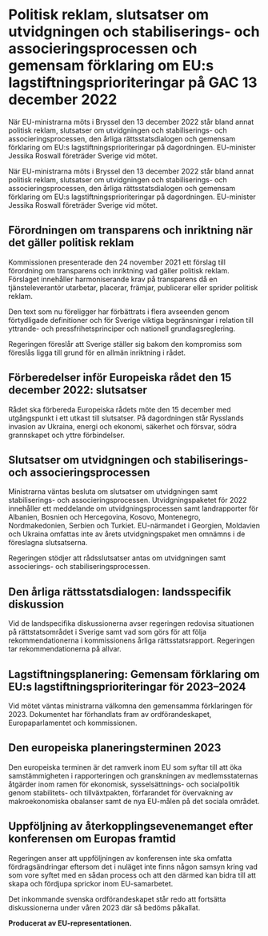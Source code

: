 # Politisk reklam, slutsatser om utvidgningen och stabiliserings- och associeringsprocessen och gemensam förklaring om EU:s lagstiftningsprioriteringar på GAC 13 december 2022

När EU-ministrarna möts i Bryssel den 13 december 2022 står bland annat politisk reklam, slutsatser om utvidgningen och stabiliserings- och associeringsprocessen, den årliga rättsstatsdialogen och gemensam förklaring om EU:s lagstiftningsprioriteringar på dagordningen. EU-minister Jessika Roswall företräder Sverige vid mötet.

När EU-ministrarna möts i Bryssel den 13 december 2022 står bland annat politisk reklam, slutsatser om utvidgningen och stabiliserings- och associeringsprocessen, den årliga rättsstatsdialogen och gemensam förklaring om EU:s lagstiftningsprioriteringar på dagordningen. EU-minister Jessika Roswall företräder Sverige vid mötet.

## Förordningen om transparens och inriktning när det gäller politisk reklam

Kommissionen presenterade den 24 november 2021 ett förslag till förordning om transparens och inriktning vad gäller politisk reklam. Förslaget innehåller harmoniserande krav på transparens då en tjänsteleverantör utarbetar, placerar, främjar, publicerar eller sprider politisk reklam.

Den text som nu föreligger har förbättrats i flera avseenden genom förtydligade definitioner och för Sverige viktiga begränsningar i relation till yttrande- och pressfrihetsprinciper och nationell grundlagsreglering.

Regeringen föreslår att Sverige ställer sig bakom den kompromiss som föreslås ligga till grund för en allmän inriktning i rådet.

## Förberedelser inför Europeiska rådet den 15 december 2022: slutsatser

Rådet ska förbereda Europeiska rådets möte den 15 december med utgångspunkt i ett utkast till slutsatser. På dagordningen står Rysslands invasion av Ukraina, energi och ekonomi, säkerhet och försvar, södra grannskapet och yttre förbindelser.

## Slutsatser om utvidgningen och stabiliserings- och associeringsprocessen

Ministrarna väntas besluta om slutsatser om utvidgningen samt stabiliserings- och associeringsprocessen. Utvidgningspaketet för 2022 innehåller ett meddelande om utvidgningsprocessen samt landrapporter för Albanien, Bosnien och Hercegovina, Kosovo, Montenegro, Nordmakedonien, Serbien och Turkiet. EU-närmandet i Georgien, Moldavien och Ukraina omfattas inte av årets utvidgningspaket men omnämns i de föreslagna slutsatserna.

Regeringen stödjer att rådsslutsatser antas om utvidgningen samt associerings- och stabiliseringsprocessen.

## Den årliga rättsstatsdialogen: landsspecifik diskussion

Vid de landspecifika diskussionerna avser regeringen redovisa situationen på rättstatsområdet i Sverige samt vad som görs för att följa rekommendationerna i kommissionens årliga rättsstatsrapport. Regeringen tar rekommendationerna på allvar.

## Lagstiftningsplanering: Gemensam förklaring om EU:s lagstiftningsprioriteringar för 2023–2024

Vid mötet väntas ministrarna välkomna den gemensamma förklaringen för 2023. Dokumentet har förhandlats fram av ordförandeskapet, Europaparlamentet och kommissionen.

## Den europeiska planeringsterminen 2023

Den europeiska terminen är det ramverk inom EU som syftar till att öka samstämmigheten i rapporteringen och granskningen av medlemsstaternas åtgärder inom ramen för ekonomisk, sysselsättnings- och socialpolitik genom stabilitets- och tillväxtpakten, förfarandet för övervakning av makroekonomiska obalanser samt de nya EU-målen på det sociala området.

## Uppföljning av återkopplingsevenemanget efter konferensen om Europas framtid

Regeringen anser att uppföljningen av konferensen inte ska omfatta fördragsändringar eftersom det i nuläget inte finns någon samsyn kring vad som vore syftet med en sådan process och att den därmed kan bidra till att skapa och fördjupa sprickor inom EU-samarbetet.

Det inkommande svenska ordförandeskapet står redo att fortsätta diskussionerna under våren 2023 där så bedöms påkallat.



**Producerat av EU-representationen.**
